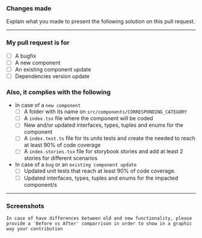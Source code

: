 ### Changes made 
Explain what you made to present the following solution on this pull request.

---

### My pull request is for
- [ ] A bugfix
- [ ] A new component
- [ ] An existing component update
- [ ] Dependencies version update

### Also, it complies with the following
- In case of a `new component`
  - [ ] A folder with its name on `src/components/CORRESPONDING_CATEGORY`
  - [ ] A `index.tsx` file where the component will be coded
  - [ ] New and/or updated interfaces, types, tuples and enums for the component
  - [ ] A `index.test.ts` file for its units tests and create the needed to reach at least 90% of code coverage
  - [ ] A `index.stories.tsx` file for storybook stories and add at least 2 stories for different scenarios

- In case of a `bug` or an `existing component update`
  - [ ] Updated unit tests that reach at least 90% of code coverage.
  - [ ] Updated interfaces, types, tuples and enums for the impacted component/s

---

### Screenshots
`In case of have differences between old and new functionality, please provide a 'Before vs After' comparrison in order to show in a graphic way your contribution`